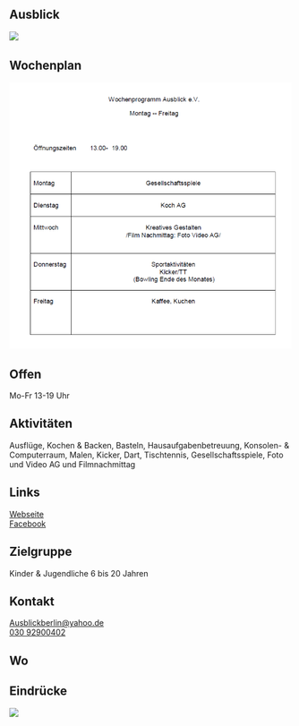 ## Ausblick
<img id="topmedia" src="images/Logos/Ausblick.jpg" />

## Wochenplan
  <img src="/Jugendklubs/images/Ausblick/Programm1.PNG" />

## Offen
Mo-Fr 13-19 Uhr

## Aktivitäten
<p id="activities">
Ausflüge, Kochen & Backen, Basteln, Hausaufgabenbetreuung, Konsolen- & Computerraum, Malen, Kicker, Dart,  Tischtennis, Gesellschaftsspiele, Foto und Video AG und Filmnachmittag
</p>

## Links
<a class="external_link" href="https://www.freizeitclub-ausblick.de/">Webseite</a><br>
<a class="external_link" href="https://www.facebook.com/ausblickberlin/">Facebook</a><br>

## Zielgruppe
Kinder & Jugendliche 6 bis 20 Jahren

## Kontakt
[Ausblickberlin@yahoo.de](mailto:Ausblickberlin@yahoo.de)<br>
<a href="tel:+493092900402">030 92900402</a>

## Wo
<div id="gmap"></div>
<script>window.onload = showMap('Ribnitzer Str. 24, 13051 Berlin', 0, 'gmap_mini')</script>

## Eindrücke
<div>
  <img src="images/1.jpg" />
</div>
